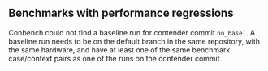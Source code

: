 ## Benchmarks with performance regressions

Conbench could not find a baseline run for contender commit `no_basel`. A baseline run needs to be on the default branch in the same repository, with the same hardware, and have at least one of the same benchmark case/context pairs as one of the runs on the contender commit.
